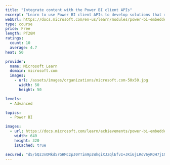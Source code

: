 ```yaml
---
title: "Integrate content with the Power BI client APIs"
excerpt: "Learn to use Power BI client APIs to develop solutions that respond to subscribable events and interact with Power BI content."
webUrl: https://docs.microsoft.com/en-us/learn/modules/power-bi-embedded-integrate/
type: course
price: Free
length: PT28M
ratings:
  count: 10
  average: 4.7
heat: 50

provider:
  name: Microsoft Learn
  domain: microsoft.com
  images:
    - url: /assets/images/organizations/microsoft.com-50x50.jpg
      width: 50
      height: 50

levels:
  - Advanced

topics:
  - Power BI

images:
  - url: https://docs.microsoft.com/learn/achievements/power-bi-embedded-integrate-social.png
    width: 640
    height: 320
    isCached: true

secured: "d5/bQz3nOMkd5rGHMczpJ0YTim9pzWhqiXJZqlEfvI+JKi6jLRoV6yKQH7j1GJqbPMIz6wudzYwX+jssvsULzWj6AhcfBIoTATmGGqX9xnYILPm7wMm/nYV3KUV5Z3fg7zbUeq1/pUYaKWMg1jFNVrI5gukRM3QohANqiPLIYhWuAajAq5AcXwPMrun4TvtBHSWJxJ9gIxodG57rJnLKO2KQ09inCZ+pwirkVQatrKzljaJWF6ndg2yLFBP8jQo3d2zn1MLtU56dT+09TkZ3fdYQ19rtRz5E1hRpdPry6kgbcsQQJ8f7nDLUi6BPQkdPNFTzAkQx9GNUU880LbJm0hVW5yUOsdFmXv8cukA03w6DgWAfJDsxPEiTT6GgWv68EFU2wQdGsmIrAG2aBiQxgcvBZ35BLcAmrEQvkaCkxGE=;S3bLe7Ykhxhn3G6+mJxTVw=="
---
```


